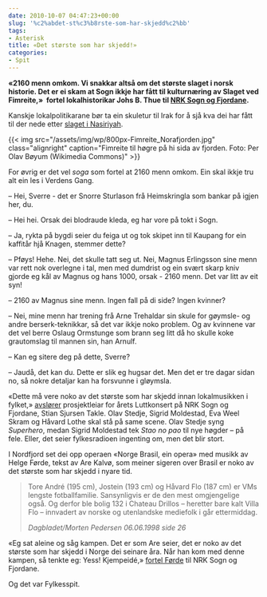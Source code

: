 ```yaml
---
date: 2010-10-07 04:47:23+00:00
slug: '%c2%abdet-st%c3%b8rste-som-har-skjedd%c2%bb'
tags: 
- Asterisk
title: «Det største som har skjedd!»
categories:
- Spit
---
```


**«2160 menn omkom. Vi snakkar altså om det største slaget i norsk historie. Det er ei skam at Sogn ikkje har fått til kulturnæring av Slaget ved Fimreite,»  fortel lokalhistorikar Johs B. Thue til [NRK Sogn og Fjordane](http://nrk.no/nyheter/distrikt/nrk_sogn_og_fjordane/1.7323241).**

Kanskje lokalpolitikarane bør ta ein skuletur til Irak for å sjå kva dei har fått til der nede etter [slaget i Nasiriyah](http://en.wikipedia.org/wiki/Battle_of_Nasiriyah).

<!--more-->

{{< img src="/assets/img/wp/800px-Fimreite_Norafjorden.jpg" class="alignright" caption="Fimreite til høgre på hi sida av fjorden. Foto: Per Olav Bøyum (Wikimedia Commons)" >}}

For øvrig er det vel _soga_ som fortel at 2160 menn omkom. Ein skal ikkje tru alt ein les i Verdens Gang.

– Hei, Sverre - det er Snorre Sturlason frå Heimskringla som bankar på igjen her, du.

– Hei hei. Orsak dei blodraude kleda, eg har vore på tokt i Sogn.

– Ja, rykta på bygdi seier du feiga ut og tok skipet inn til Kaupang for ein kaffitår hjå Knagen, stemmer dette?

– Pføys! Hehe. Nei, det skulle tatt seg ut. Nei, Magnus Erlingsson sine menn var rett nok overlegne i tal, men med dumdrist og ein svært skarp kniv gjorde eg kål av Magnus og hans 1000, orsak - 2160 menn. Det var litt av eit syn!

– 2160 av Magnus sine menn. Ingen fall på di side? Ingen kvinner?

– Nei, mine menn har trening frå Arne Trehaldar sin skule for gøymsle- og andre berserk-teknikkar, så det var ikkje noko problem. Og av kvinnene var det vel berre Oslaug Ormstunge som brann seg litt då ho skulle koke grautomslag til mannen sin, han Arnulf.

– Kan eg sitere deg på dette, Sverre?

– Jaudå, det kan du. Dette er slik eg hugsar det. Men det er tre dagar sidan no, så nokre detaljar kan ha forsvunne i gløymsla.

«Dette må vere noko av det største som har skjedd innan lokalmusikken i fylket,» [avslører](http://nrk.no/nyheter/distrikt/nrk_sogn_og_fjordane/lutt/1.7321082) prosjektleiar for årets Luttkonsert på NRK Sogn og Fjordane, Stian Sjursen Takle. Olav Stedje, Sigrid Moldestad, Eva Weel Skram og Håvard Lothe skal stå på same scene. Olav Stedje syng _Superhero_, medan Sigrid Moldestad tek _Stao no pao_ til nye høgder – på fele. Eller, det seier fylkesradioen ingenting om, men det blir stort.

I Nordfjord set dei opp operaen «Norge Brasil, ein opera» med musikk av Helge Førde, tekst av Are Kalvø, som meiner sigeren over Brasil er noko av det største som har skjedd i nyare tid.


<blockquote>Tore André (195 cm), Jostein (193 cm) og Håvard Flo (187 cm) er VMs lengste fotballfamilie. Sansynligvis er de den mest omgjengelige også. Og derfor ble bolig 132 i Chateau Drillos – heretter bare kalt Villa Flo – innvadert av norske og utenlandske mediefolk i går ettermiddag.

_Dagbladet/Morten Pedersen 06.06.1998 side 26_</blockquote>


«Eg sat aleine og såg kampen. Det er som Are seier, det er noko av det største som har skjedd i Norge dei seinare åra. Når han kom med denne kampen, så tenkte eg: Yess! Kjempeidé,» [fortel Førde](http://nrk.no/nyheter/distrikt/nrk_sogn_og_fjordane/1.7300039) til NRK Sogn og Fjordane.

Og det var Fylkesspit.
